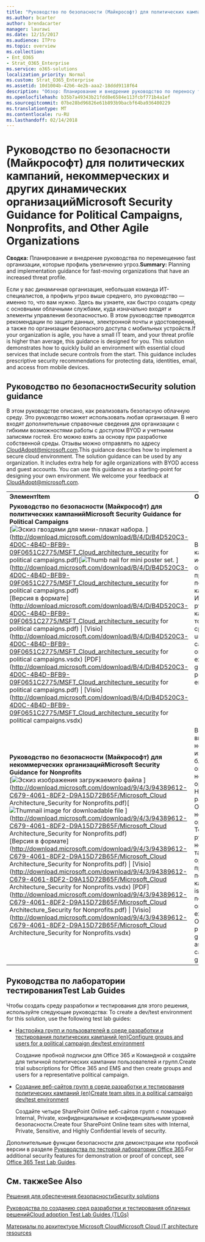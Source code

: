 ```yaml
---
title: "Руководство по безопасности (Майкрософт) для политических кампаний, некоммерческих и других динамических организаций"
ms.author: bcarter
author: brendacarter
manager: laurawi
ms.date: 12/15/2017
ms.audience: ITPro
ms.topic: overview
ms.collection:
- Ent_O365
- Strat_O365_Enterprise
ms.service: o365-solutions
localization_priority: Normal
ms.custom: Strat_O365_Enterprise
ms.assetid: 10d1004b-42b6-4e2b-aaa2-18ddd9118f64
description: "Обзор: Планирование и внедрение руководство по переносу fast организации, которые профиль увеличению угроз."
ms.openlocfilehash: b35b7a49343b21fdd8e6584e113fcbf771b4a1ef
ms.sourcegitcommit: 07be28bd96826e61b893b9bacbf64ba936400229
ms.translationtype: MT
ms.contentlocale: ru-RU
ms.lasthandoff: 02/14/2018
---
```

# <a name="microsoft-security-guidance-for-political-campaigns-nonprofits-and-other-agile-organizations"></a><span data-ttu-id="5ef72-103">Руководство по безопасности (Майкрософт) для политических кампаний, некоммерческих и других динамических организаций</span><span class="sxs-lookup"><span data-stu-id="5ef72-103">Microsoft Security Guidance for Political Campaigns, Nonprofits, and Other Agile Organizations</span></span>

 <span data-ttu-id="5ef72-104">**Сводка:** Планирование и внедрение руководства по перемещению fast организации, которые профиль увеличению угроз.</span><span class="sxs-lookup"><span data-stu-id="5ef72-104">**Summary:** Planning and implementation guidance for fast-moving organizations that have an increased threat profile.</span></span>
  
<span data-ttu-id="5ef72-p101">Если у вас динамичная организация, небольшая команда ИТ-специалистов, а профиль угроз выше среднего, это руководство — именно то, что вам нужно. Здесь вы узнаете, как быстро создать среду с основными облачными службами, куда изначально входят и элементы управления безопасностью. В этом руководстве приводятся рекомендации по защите данных, электронной почты и удостоверений, а также по организации безопасного доступа с мобильных устройств.</span><span class="sxs-lookup"><span data-stu-id="5ef72-p101">If your organization is agile, you have a small IT team, and your threat profile is higher than average, this guidance is designed for you. This solution demonstrates how to quickly build an environment with essential cloud services that include secure controls from the start. This guidance includes prescriptive security recommendations for protecting data, identities, email, and access from mobile devices.</span></span>
  
## <a name="security-solution-guidance"></a><span data-ttu-id="5ef72-108">Руководство по безопасности</span><span class="sxs-lookup"><span data-stu-id="5ef72-108">Security solution guidance</span></span>

<span data-ttu-id="5ef72-p102">В этом руководстве описано, как реализовать безопасную облачную среду. Это руководство может использовать любая организация. В него входят дополнительные справочные сведения для организации с гибкими возможностями работы с доступом BYOD и учетными записями гостей. Его можно взять за основу при разработке собственной среды. Отзывы можно отправлять по адресу [CloudAdopt@microsoft.com](mailto:CloudAdopt@microsoft.com).</span><span class="sxs-lookup"><span data-stu-id="5ef72-p102">This guidance describes how to implement a secure cloud environment. The solution guidance can be used by any organization. It includes extra help for agile organizations with BYOD access and guest accounts. You can use this guidance as a starting-point for designing your own environment. We welcome your feedback at [CloudAdopt@microsoft.com](mailto:CloudAdopt@microsoft.com).</span></span> 
  
|||
|:-----|:-----|
|<span data-ttu-id="5ef72-114">**Элемент**</span><span class="sxs-lookup"><span data-stu-id="5ef72-114">**Item**</span></span> <br/> |<span data-ttu-id="5ef72-115">**Описание**</span><span class="sxs-lookup"><span data-stu-id="5ef72-115">**Description**</span></span> <br/> |
|<span data-ttu-id="5ef72-116">**Руководство по безопасности (Майкрософт) для политических кампаний**</span><span class="sxs-lookup"><span data-stu-id="5ef72-116">**Microsoft Security Guidance for Political Campaigns**</span></span> <br/> <span data-ttu-id="5ef72-117">[![Эскиз гвоздями для мини-плакат набора.](images/d370ce28-ca40-4930-9a2c-907312aa06c8.png)          ](http://download.microsoft.com/download/B/4/D/B4D520C3-4D0C-4B4D-BFB9-09F0651C2775/MSFT_Cloud_architecture_security for political campaigns.pdf)</span><span class="sxs-lookup"><span data-stu-id="5ef72-117">[![Thumb nail for mini poster set.](images/d370ce28-ca40-4930-9a2c-907312aa06c8.png)          ](http://download.microsoft.com/download/B/4/D/B4D520C3-4D0C-4B4D-BFB9-09F0651C2775/MSFT_Cloud_architecture_security for political campaigns.pdf)</span></span> <br/> <span data-ttu-id="5ef72-118">[Версия в формате](http://download.microsoft.com/download/B/4/D/B4D520C3-4D0C-4B4D-BFB9-09F0651C2775/MSFT_Cloud_architecture_security for political campaigns.pdf) \| [Visio](http://download.microsoft.com/download/B/4/D/B4D520C3-4D0C-4B4D-BFB9-09F0651C2775/MSFT_Cloud_architecture_security for political campaigns.vsdx)  </span><span class="sxs-lookup"><span data-stu-id="5ef72-118">[PDF](http://download.microsoft.com/download/B/4/D/B4D520C3-4D0C-4B4D-BFB9-09F0651C2775/MSFT_Cloud_architecture_security for political campaigns.pdf)  \| [Visio](http://download.microsoft.com/download/B/4/D/B4D520C3-4D0C-4B4D-BFB9-09F0651C2775/MSFT_Cloud_architecture_security for political campaigns.vsdx)</span></span> <br/> |<span data-ttu-id="5ef72-p103">В этом руководстве в качестве примера используется организация, проводящая политические кампании. Используйте это руководство в качестве отправной точки для любой среды.</span><span class="sxs-lookup"><span data-stu-id="5ef72-p103">This guidance uses a political campaign organization as an example. Use this guidance as a starting point for any environment.</span></span>  <br/> |
|<span data-ttu-id="5ef72-121">**Руководство по безопасности (Майкрософт) для некоммерческих организаций**</span><span class="sxs-lookup"><span data-stu-id="5ef72-121">**Microsoft Security Guidance for Nonprofits**</span></span> <br/> <span data-ttu-id="5ef72-122">[![Эскиз изображения загружаемого файла](images/e4784889-1c69-4067-9a8f-31d31d1eceea.png)          ](http://download.microsoft.com/download/9/4/3/94389612-C679-4061-8DF2-D9A15D72B65F/Microsoft_Cloud Architecture_Security for Nonprofits.pdf)</span><span class="sxs-lookup"><span data-stu-id="5ef72-122">[![Thumnail image for downloadable file](images/e4784889-1c69-4067-9a8f-31d31d1eceea.png)          ](http://download.microsoft.com/download/9/4/3/94389612-C679-4061-8DF2-D9A15D72B65F/Microsoft_Cloud Architecture_Security for Nonprofits.pdf)</span></span> <br/> <span data-ttu-id="5ef72-123">[Версия в формате](http://download.microsoft.com/download/9/4/3/94389612-C679-4061-8DF2-D9A15D72B65F/Microsoft_Cloud Architecture_Security for Nonprofits.pdf) \| [Visio](http://download.microsoft.com/download/9/4/3/94389612-C679-4061-8DF2-D9A15D72B65F/Microsoft_Cloud Architecture_Security for Nonprofits.vsdx)  </span><span class="sxs-lookup"><span data-stu-id="5ef72-123">[PDF](http://download.microsoft.com/download/9/4/3/94389612-C679-4061-8DF2-D9A15D72B65F/Microsoft_Cloud Architecture_Security for Nonprofits.pdf)  \| [Visio](http://download.microsoft.com/download/9/4/3/94389612-C679-4061-8DF2-D9A15D72B65F/Microsoft_Cloud Architecture_Security for Nonprofits.vsdx)</span></span> <br/> |<span data-ttu-id="5ef72-p104">В это руководство внесены незначительные изменения, благодаря которым оно подходит некоммерческим организациям. Например, рассмотрены планы Office 365 для некоммерческих организаций. Техническое руководство ничем не отличается от такового для организаций, проводящих политические кампании.</span><span class="sxs-lookup"><span data-stu-id="5ef72-p104">This guide is slightly revised for nonprofit organizations. For example, it references Office 365 Nonprofit plans. The technical guidance is the same as the political campaign solution guide.</span></span>  <br/> |
   
## <a name="test-lab-guides"></a><span data-ttu-id="5ef72-127">Руководства по лаборатории тестирования</span><span class="sxs-lookup"><span data-stu-id="5ef72-127">Test Lab Guides</span></span>

<span data-ttu-id="5ef72-128">Чтобы создать среду разработки и тестирования для этого решения, используйте следующие руководства:  </span><span class="sxs-lookup"><span data-stu-id="5ef72-128">To create a dev/test environment for this solution, use the following test lab guides:</span></span> 
  
- [<span data-ttu-id="5ef72-129">Настройка групп и пользователей в среде разработки и тестирования политических кампаний (en)</span><span class="sxs-lookup"><span data-stu-id="5ef72-129">Configure groups and users for a political campaign dev/test environment</span></span>](configure-groups-and-users-for-a-political-campaign-dev-test-environment.md)
    
     <span data-ttu-id="5ef72-130">Создание пробной подписки для Office 365 и Командной и создайте для типичной политических кампании пользователей и групп.</span><span class="sxs-lookup"><span data-stu-id="5ef72-130">Create trial subscriptions for Office 365 and EMS and then create groups and users for a representative political campaign.</span></span>
    
- [<span data-ttu-id="5ef72-131">Создание веб-сайтов групп в среде разработки и тестирования политических кампаний (en)</span><span class="sxs-lookup"><span data-stu-id="5ef72-131">Create team sites in a political campaign dev/test environment</span></span>](create-team-sites-in-a-political-campaign-dev-test-environment.md)
    
    <span data-ttu-id="5ef72-132">Создайте четыре SharePoint Online веб-сайтов групп с помощью Internal, Private, конфиденциальные и конфиденциальными уровней безопасности.</span><span class="sxs-lookup"><span data-stu-id="5ef72-132">Create four SharePoint Online team sites with Internal, Private, Sensitive, and Highly Confidential levels of security.</span></span>
    
<span data-ttu-id="5ef72-133">Дополнительные функции безопасности для демонстрации или пробной версии в разделе [Руководства по тестовой лаборатории Office 365](http://aka.ms/o365tlgs).</span><span class="sxs-lookup"><span data-stu-id="5ef72-133">For additional security features for demonstration or proof of concept, see [Office 365 Test Lab Guides](http://aka.ms/o365tlgs).</span></span>
  
## <a name="see-also"></a><span data-ttu-id="5ef72-134">См. также</span><span class="sxs-lookup"><span data-stu-id="5ef72-134">See Also</span></span>

[<span data-ttu-id="5ef72-135">Решения для обеспечения безопасности</span><span class="sxs-lookup"><span data-stu-id="5ef72-135">Security solutions</span></span>](security-solutions.md)
  
[<span data-ttu-id="5ef72-136">Руководства по созданию сред разработки и тестирования облачных решений</span><span class="sxs-lookup"><span data-stu-id="5ef72-136">Cloud adoption Test Lab Guides (TLGs)</span></span>](cloud-adoption-test-lab-guides-tlgs.md)
  
[<span data-ttu-id="5ef72-137">Материалы по архитектуре Microsoft Cloud</span><span class="sxs-lookup"><span data-stu-id="5ef72-137">Microsoft Cloud IT architecture resources</span></span>](microsoft-cloud-it-architecture-resources.md)



